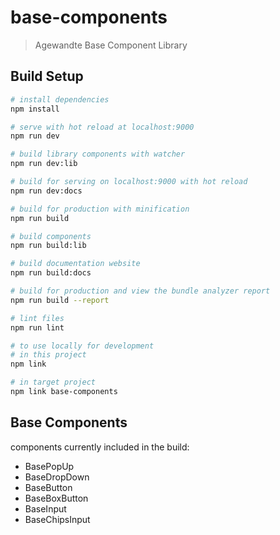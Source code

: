 # base-components

> Agewandte Base Component Library

## Build Setup

``` bash
# install dependencies
npm install

# serve with hot reload at localhost:9000
npm run dev

# build library components with watcher
npm run dev:lib

# build for serving on localhost:9000 with hot reload
npm run dev:docs

# build for production with minification
npm run build

# build components
npm run build:lib

# build documentation website 
npm run build:docs

# build for production and view the bundle analyzer report
npm run build --report

# lint files
npm run lint

# to use locally for development
# in this project
npm link

# in target project
npm link base-components
```

## Base Components

components currently included in the build:
* BasePopUp
* BaseDropDown
* BaseButton
* BaseBoxButton
* BaseInput
* BaseChipsInput
